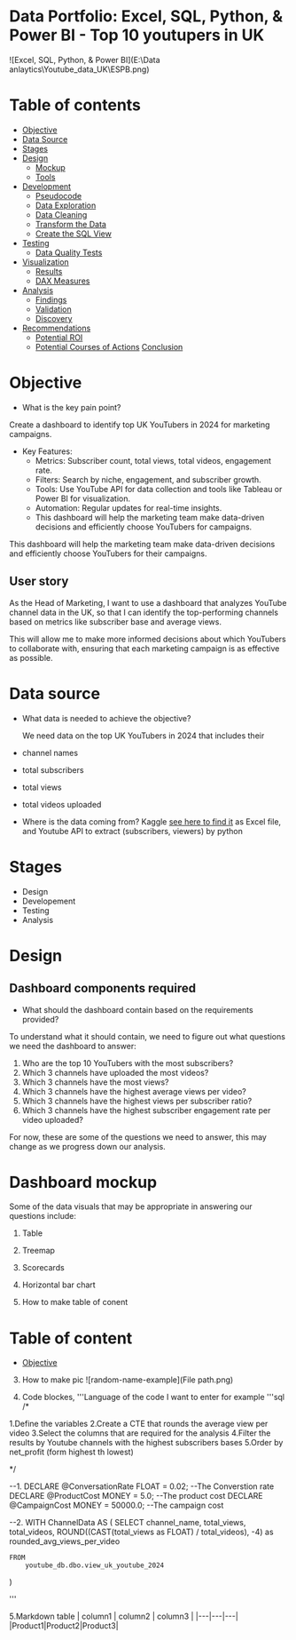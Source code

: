 # Data Portfolio: Excel, SQL, Python, & Power BI - Top 10 youtupers in UK 

![Excel, SQL, Python, & Power BI](E:\Data anlaytics\Youtube_data_UK\ESPB.png)

# Table of contents

- [Objective](#Objective)
- [Data Source](#Data-Source)
- [Stages](#Stages)
- [Design](#Design)
	- [Mockup](#Mockup)
	- [Tools](#Tools)
- [Development](#Development)
	- [Pseudocode](#Pseudocode)
	- [Data Exploration](#Data-Exploration)
	- [Data Cleaning](#Data-Cleaning)
	- [Transform the Data](#Transform-the-Data)
 	- [Create the SQL View](#Create-the-SQL-View)
- [Testing](#Testing)
  	- [Data Quality Tests](#Data-Quality-Tests)
- [Visualization](#Visualization)
  	- [Results](#Results)
   	- [DAX Measures](#DAX-Measures)
- [Analysis](#Analysis)
	- [Findings](#Findings)
	- [Validation](#Validation)
	- [Discovery](#Discovery)
- [Recommendations](#Recommendations)
	- [Potential ROI](#Potential-ROI)
	- [Potential Courses of Actions](#Potential-Courses-of-Actions)
 [Conclusion](#Conclusion)

# Objective
- What is the key pain point?

Create a dashboard to identify top UK YouTubers in 2024 for marketing campaigns.

- Key Features:
	- Metrics: Subscriber count, total views, total videos, engagement rate.
	- Filters: Search by niche, engagement, and subscriber growth.
	- Tools: Use YouTube API for data collection and tools like Tableau or Power BI for visualization.
	- Automation: Regular updates for real-time insights.
	- This dashboard will help the marketing team make data-driven decisions and efficiently choose YouTubers for campaigns.

This dashboard will help the marketing team make data-driven decisions and efficiently choose YouTubers for their campaigns.

## User story

As the Head of Marketing,
I want to use a dashboard that analyzes YouTube channel data in the UK,
so that I can identify the top-performing channels based on metrics like subscriber base and average views.

This will allow me to make more informed decisions about which YouTubers to collaborate with,
ensuring that each marketing campaign is as effective as possible.


# Data source
- What data is needed to achieve the objective?

  We need data on the top UK YouTubers in 2024 that includes their

- channel names

- total subscribers

- total views

- total videos uploaded

- Where is the data coming from? Kaggle [see here to find it](https://www.kaggle.com/datasets/bhavyadhingra00020/top-100-social-media-influencers-2024-countrywise?resource=download) as Excel file, and Youtube API to extract (subscribers, viewers) by python


# Stages
  
- Design
- Developement
- Testing
- Analysis

# Design
## Dashboard components required
- What should the dashboard contain based on the requirements provided?

To understand what it should contain, we need to figure out what questions we need the dashboard to answer:

1. Who are the top 10 YouTubers with the most subscribers?
2. Which 3 channels have uploaded the most videos?
3. Which 3 channels have the most views?
4. Which 3 channels have the highest average views per video?
5. Which 3 channels have the highest views per subscriber ratio?
6. Which 3 channels have the highest subscriber engagement rate per video uploaded?

For now, these are some of the questions we need to answer, this may change as we progress down our analysis.

# Dashboard mockup

Some of the data visuals that may be appropriate in answering our questions include:

1. Table
2. Treemap
3. Scorecards
4. Horizontal bar chart


2. How to make table of conent
# Table of content
- [Objective](#objective)

3. How to make pic 
![random-name-example](File path.png)

4. Code blockes, '''Language of the code I want to enter for example
'''sql 
/*

1.Define the variables
2.Create a CTE that rounds the average view per video 
3.Select the columns that are required for the analysis 
4.Filter the results by Youtube channels with the highest subscribers bases 
5.Order by net_profit (form highest th lowest)

*/


--1.
DECLARE @ConversationRate FLOAT = 0.02;		--The Converstion rate
DECLARE @ProductCost MONEY = 5.0;			--The product cost
DECLARE @CampaignCost MONEY = 50000.0;		--The campaign cost


--2.
WITH ChannelData AS (
	SELECT
		channel_name,
		total_views,
		total_videos,
		ROUND((CAST(total_views as FLOAT) / total_videos), -4) as rounded_avg_views_per_video
	
	FROM
		youtube_db.dbo.view_uk_youtube_2024
)

'''

5.Markdown table
| column1 | column2 | column3 |
|---|---|---|
|Product1|Product2|Product3|


